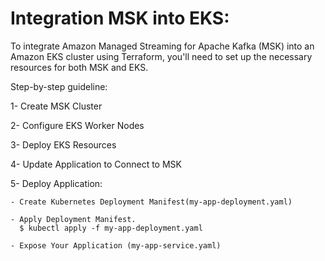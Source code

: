# Integration MSK into EKS:

To integrate Amazon Managed Streaming for Apache Kafka (MSK) into an Amazon EKS cluster using Terraform, you'll need to set up the necessary resources for both MSK and EKS. 

Step-by-step guideline:

  1- Create MSK Cluster
  
  2- Configure EKS Worker Nodes
  
  3- Deploy EKS Resources
  
  4- Update Application to Connect to MSK
  
  5- Deploy Application: 
  
    - Create Kubernetes Deployment Manifest(my-app-deployment.yaml)
      
    - Apply Deployment Manifest.
      $ kubectl apply -f my-app-deployment.yaml
      
    - Expose Your Application (my-app-service.yaml)
    
